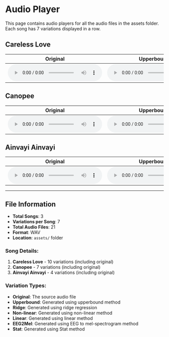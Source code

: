 # Audio Player

This page contains audio players for all the audio files in the assets folder. Each song has 7 variations displayed in a row.

## Careless Love

| Original | Upperbound | Ridge | Non-linear | Linear | EEG2Mel | Stat |
|----------|------------|-------|------------|--------|---------|------------|
| <audio controls><source src="assets/careless_love-10_orig.mov" type="audio/wav">Your browser does not support the audio element.</audio> | <audio controls><source src="assets/careless_love-10_gen_upperbound.mov" type="audio/wav">Your browser does not support the audio element.</audio> | <audio controls><source src="assets/careless_love-10_gen_ridge.mov" type="audio/wav">Your browser does not support the audio element.</audio> | <audio controls><source src="assets/careless_love-10_gen_nonlin.mov" type="audio/wav">Your browser does not support the audio element.</audio> | <audio controls><source src="assets/careless_love-10_gen_lin.mov" type="audio/wav">Your browser does not support the audio element.</audio> | <audio controls><source src="assets/careless_love-10_gen_eeg2mel.mov" type="audio/wav">Your browser does not support the audio element.</audio> | <audio controls><source src="assets/careless_love-10_gen_cov.mov" type="audio/wav">Your browser does not support the audio element.</audio> |

## Canopee

| Original | Upperbound | Ridge | Non-linear | Linear | EEG2Mel | Stat |
|----------|------------|-------|------------|--------|---------|------------|
| <audio controls><source src="assets/canopee-7_orig.mov" type="audio/wav">Your browser does not support the audio element.</audio> | <audio controls><source src="assets/canopee-7_gen_upperbound.mov" type="audio/wav">Your browser does not support the audio element.</audio> | <audio controls><source src="assets/canopee-7_gen_ridge.mov" type="audio/wav">Your browser does not support the audio element.</audio> | <audio controls><source src="assets/canopee-7_gen_nonlin.mov" type="audio/wav">Your browser does not support the audio element.</audio> | <audio controls><source src="assets/canopee-7_gen_lin.mov" type="audio/wav">Your browser does not support the audio element.</audio> | <audio controls><source src="assets/canopee-7_gen_eeg2mel.mov" type="audio/wav">Your browser does not support the audio element.</audio> | <audio controls><source src="assets/canopee-7_gen_cov.mov" type="audio/wav">Your browser does not support the audio element.</audio> |

## Ainvayi Ainvayi

| Original | Upperbound | Ridge | Non-linear | Linear | EEG2Mel | Stat |
|----------|------------|-------|------------|--------|---------|------------|
| <audio controls><source src="assets/ainvayi_ainvayi-4_orig.mov" type="audio/wav">Your browser does not support the audio element.</audio> | <audio controls><source src="assets/ainvayi_ainvayi-4_gen_upperbound.mov" type="audio/wav">Your browser does not support the audio element.</audio> | <audio controls><source src="assets/ainvayi_ainvayi-4_gen_ridge.mov" type="audio/wav">Your browser does not support the audio element.</audio> | <audio controls><source src="assets/ainvayi_ainvayi-4_gen_nonlin.mov" type="audio/wav">Your browser does not support the audio element.</audio> | <audio controls><source src="assets/ainvayi_ainvayi-4_gen_lin.mov" type="audio/wav">Your browser does not support the audio element.</audio> | <audio controls><source src="assets/ainvayi_ainvayi-4_gen_eeg2mel.mov" type="audio/wav">Your browser does not support the audio element.</audio> | <audio controls><source src="assets/ainvayi_ainvayi-4_gen_cov.mov" type="audio/wav">Your browser does not support the audio element.</audio> |

---

## File Information

- **Total Songs**: 3
- **Variations per Song**: 7
- **Total Audio Files**: 21
- **Format**: WAV
- **Location**: `assets/` folder

### Song Details:
1. **Careless Love** - 10 variations (including original)
2. **Canopee** - 7 variations (including original)  
3. **Ainvayi Ainvayi** - 4 variations (including original)

### Variation Types:
- **Original**: The source audio file
- **Upperbound**: Generated using upperbound method
- **Ridge**: Generated using ridge regression
- **Non-linear**: Generated using non-linear method
- **Linear**: Generated using linear method
- **EEG2Mel**: Generated using EEG to mel-spectrogram method
- **Stat**: Generated using Stat method 